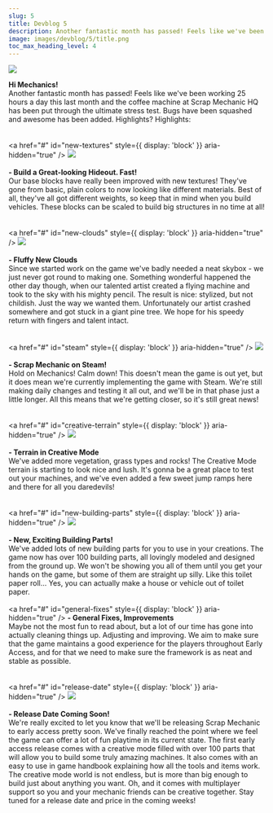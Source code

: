 ```yaml
---
slug: 5
title: Devblog 5
description: Another fantastic month has passed! Feels like we've been working 25 hours a day this last month and the coffee machine at Scrap Mechanic HQ has been put through the ultimate stress test!
image: images/devblog/5/title.png
toc_max_heading_level: 4
---
```


<head>
    <meta name="twitter:card" content="summary_large_image" />
</head>

![](/images/devblog/5/title.png)

<!--truncate-->

<b>Hi Mechanics!</b>
<br />
Another fantastic month has passed!
Feels like we've been working 25 hours a day this last month
and the coffee machine at Scrap Mechanic HQ has been put
through the ultimate stress test. Bugs have been squashed and
awesome has been added. Highlights? Highlights:
<br />
<br />
<br />
<a href="#" id="new-textures" style={{ display: 'block' }} aria-hidden="true" />
![](/images/devblog/5/textures.jpg)
<br />
<br />
<b>- Build a Great-looking Hideout. Fast!</b>
<br />
Our base blocks have really been improved with new textures!
They've gone from basic, plain colors to now looking like
different materials. Best of all, they've all got different
weights, so keep that in mind when you build vehicles. These
blocks can be scaled to build big structures in no time at
all!
<br />
<br />
<br />
<a href="#" id="new-clouds" style={{ display: 'block' }} aria-hidden="true" />
![](/images/devblog/5/sky.jpg)
<br />
<br />
<b>- Fluffy New Clouds</b>
<br />
Since we started work on the game we've badly needed a neat
skybox - we just never got round to making one. Something
wonderful happened the other day though, when our talented
artist created a flying machine and took to the sky with his
mighty pencil. The result is nice: stylized, but not childish.
Just the way we wanted them. Unfortunately our artist crashed
somewhere and got stuck in a giant pine tree. We hope for his
speedy return with fingers and talent intact.
<br />
<br />
<br />
<a href="#" id="steam" style={{ display: 'block' }} aria-hidden="true" />
![](/images/devblog/5/scrapsteam.png)
<br />
<br />
<b>- Scrap Mechanic on Steam!</b>
<br />
Hold on Mechanics! Calm down! This doesn't mean the game is
out yet, but it does mean we're currently implementing the
game with Steam. We're still making daily changes and testing
it all out, and we'll be in that phase just a little longer.
All this means that we're getting closer, so it's still great
news!
<br />
<br />
<br />
<a href="#" id="creative-terrain" style={{ display: 'block' }} aria-hidden="true" />
![](/images/devblog/5/more-terrain-parts.jpg)
<br />
<br />
<b>- Terrain in Creative Mode</b>
<br />
We've added more vegetation, grass types and rocks! The
Creative Mode terrain is starting to look nice and lush. It's
gonna be a great place to test out your machines, and we've
even added a few sweet jump ramps here and there for all you
daredevils!
<br />
<br />
<br />
<a href="#" id="new-building-parts" style={{ display: 'block' }} aria-hidden="true" />
![](/images/devblog/5/new-building-parts.jpg)
<br />
<br />
<b>- New, Exciting Building Parts!</b>
<br />
We've added lots of new building parts for you to use in your
creations. The game now has over 100 building parts, all
lovingly modeled and designed from the ground up. We won't be
showing you all of them until you get your hands on the game,
but some of them are straight up silly. Like this toilet paper
roll... Yes, you can actually make a house or vehicle out of
toilet paper.
<br />
<br />
<a href="#" id="general-fixes" style={{ display: 'block' }} aria-hidden="true" />
<b>- General Fixes, Improvements</b>
<br />
Maybe not the most fun to read about, but a lot of our time
has gone into actually cleaning things up. Adjusting and
improving. We aim to make sure that the game maintains a good
experience for the players throughout Early Access, and for
that we need to make sure the framework is as neat and stable
as possible.
<br />
<br />
<br />
<a href="#" id="release-date" style={{ display: 'block' }} aria-hidden="true" />
![](/images/devblog/5/coming-soon.jpg)
<br />
<br />
<b>- Release Date Coming Soon!</b>
<br />
We're really excited to let you know that we'll be releasing
Scrap Mechanic to early access pretty soon. We've finally
reached the point where we feel the game can offer a lot of
fun playtime in its current state. The first early access
release comes with a creative mode filled with over 100 parts
that will allow you to build some truly amazing machines. It
also comes with an easy to use in game handbook explaining how
all the tools and items work. The creative mode world is not
endless, but is more than big enough to build just about
anything you want. Oh, and it comes with multiplayer support
so you and your mechanic friends can be creative together.
Stay tuned for a release date and price in the coming weeks!
